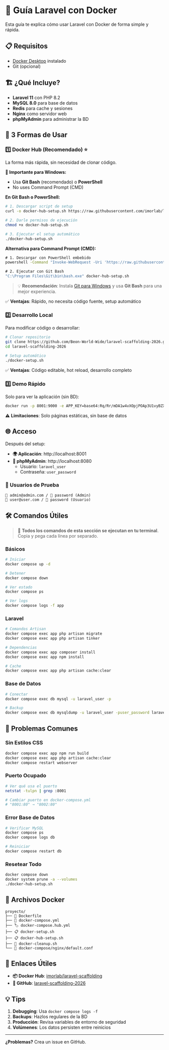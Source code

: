# 🐳 Guía Laravel con Docker

Esta guía te explica cómo usar Laravel con Docker de forma simple y rápida.

## 📋 Requisitos

- [Docker Desktop](https://www.docker.com/products/docker-desktop/) instalado
- Git (opcional)

## 🏗️ ¿Qué Incluye?

- **Laravel 11** con PHP 8.2
- **MySQL 8.0** para base de datos
- **Redis** para cache y sesiones
- **Nginx** como servidor web
- **phpMyAdmin** para administrar la BD

## 🚀 3 Formas de Usar

### 1️⃣ Docker Hub (Recomendado) ⭐

La forma más rápida, sin necesidad de clonar código.

**📝 Importante para Windows:**
- Usa **Git Bash** (recomendado) o **PowerShell**
- No uses Command Prompt (CMD)

**En Git Bash o PowerShell:**

```bash
# 1. Descargar script de setup
curl -o docker-hub-setup.sh https://raw.githubusercontent.com/imorlab/laravel-scaffolding-2025/main/docker-hub-setup.sh

# 2. Darle permisos de ejecución
chmod +x docker-hub-setup.sh

# 3. Ejecutar el setup automático
./docker-hub-setup.sh
```

**Alternativa para Command Prompt (CMD):**

```cmd
# 1. Descargar con PowerShell embebido
powershell -Command "Invoke-WebRequest -Uri 'https://raw.githubusercontent.com/imorlab/laravel-scaffolding-2025/main/docker-hub-setup.sh' -OutFile 'docker-hub-setup.sh'"

# 2. Ejecutar con Git Bash
"C:\Program Files\Git\bin\bash.exe" docker-hub-setup.sh
```

> 💡 **Recomendación**: Instala [Git para Windows](https://git-scm.com/download/win) y usa **Git Bash** para una mejor experiencia.

✅ **Ventajas**: Rápido, no necesita código fuente, setup automático

### 2️⃣ Desarrollo Local

Para modificar código o desarrollar:

```bash
# Clonar repositorio
git clone https://github.com/Beon-World-Wide/laravel-scaffolding-2026.git
cd laravel-scaffolding-2026

# Setup automático
./docker-setup.sh
```

✅ **Ventajas**: Código editable, hot reload, desarrollo completo

### 3️⃣ Demo Rápido

Solo para ver la aplicación (sin BD):

```bash
docker run -p 8001:9000 -e APP_KEY=base64:Rq/Rr/mDA1w4vXOpjPOAp3U1vyBZXJpVcjRbcMiDWKE= imorlab/laravel-scaffolding:latest
```

⚠️ **Limitaciones**: Solo páginas estáticas, sin base de datos

## 🌐 Acceso

Después del setup:

- **🌍 Aplicación**: http://localhost:8001
- **🔧 phpMyAdmin**: http://localhost:8080
  - Usuario: `laravel_user`
  - Contraseña: `user_password`

### 👤 Usuarios de Prueba

```
📧 admin@admin.com / 🔐 password (Admin)
📧 user@user.com / 🔐 password (Usuario)
```

## 🛠️ Comandos Útiles

> 📝 **Todos los comandos de esta sección se ejecutan en tu terminal**. Copia y pega cada línea por separado.

### Básicos

```bash
# Iniciar
docker compose up -d

# Detener
docker compose down

# Ver estado
docker compose ps

# Ver logs
docker compose logs -f app
```

### Laravel

```bash
# Comandos Artisan
docker compose exec app php artisan migrate
docker compose exec app php artisan tinker

# Dependencias
docker compose exec app composer install
docker compose exec app npm install

# Cache
docker compose exec app php artisan cache:clear
```

### Base de Datos

```bash
# Conectar
docker compose exec db mysql -u laravel_user -p

# Backup
docker compose exec db mysqldump -u laravel_user -puser_password laravel_scaffolding > backup.sql
```

## 🚨 Problemas Comunes

### Sin Estilos CSS

```bash
docker compose exec app npm run build
docker compose exec app php artisan cache:clear
docker compose restart webserver
```

### Puerto Ocupado

```bash
# Ver qué usa el puerto
netstat -tulpn | grep :8001

# Cambiar puerto en docker-compose.yml
# "8001:80" → "8002:80"
```

### Error Base de Datos

```bash
# Verificar MySQL
docker compose ps
docker compose logs db

# Reiniciar
docker compose restart db
```

### Resetear Todo

```bash
docker compose down
docker system prune -a --volumes
./docker-hub-setup.sh
```

## 📁 Archivos Docker

```
proyecto/
├── 🐳 Dockerfile
├── 🔧 docker-compose.yml
├── 🏷️ docker-compose.hub.yml
├── 📋 docker-setup.sh
├── 📋 docker-hub-setup.sh
├── 🧹 docker-cleanup.sh
└── 📂 docker-compose/nginx/default.conf
```

## 🎯 Enlaces Útiles

- **📦 Docker Hub**: [imorlab/laravel-scaffolding](https://hub.docker.com/r/imorlab/laravel-scaffolding)
- **🐙 GitHub**: [laravel-scaffolding-2026](https://github.com/Beon-World-Wide/laravel-scaffolding-2026)

## 💡 Tips

1. **Debugging**: Usa `docker compose logs -f`
2. **Backups**: Hazlos regulares de la BD
3. **Producción**: Revisa variables de entorno de seguridad
4. **Volúmenes**: Los datos persisten entre reinicios

---

**¿Problemas?** Crea un issue en GitHub.

